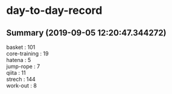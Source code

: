 # day-to-day-record  
## Summary  (2019-09-05 12:20:47.344272)  
basket : 101  
core-training : 19  
hatena : 5  
jump-rope : 7  
qiita : 11  
strech : 144  
work-out : 8  
